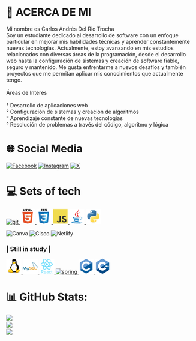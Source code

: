 # 🙌 ACERCA DE MI
Mi nombre es Carlos Andrés Del Rio Trocha<br>Soy un estudiante dedicado al desarrollo de software con un enfoque particular en mejorar mis habilidades técnicas y aprender constantemente nuevas tecnologías. Actualmente, estoy avanzando en mis estudios relacionados con diversas áreas de la programación, desde el desarrollo web hasta la configuración de sistemas y creación de software fiable, seguro y mantenido. Me gusta enfrentarme a nuevos desafíos y también proyectos que me permitan aplicar mis conocimientos que actualmente tengo.<br><br>Áreas de Interés<br><br>° Desarrollo de aplicaciones web<br>° Configuración de sistemas y creacion de algoritmos<br>° Aprendizaje constante de nuevas tecnologías<br>° Resolución de problemas a través del código, algoritmo y lógica


# 🌐 Social Media
[![Facebook](https://img.shields.io/badge/Facebook-%231877F2.svg?logo=Facebook&logoColor=white)](https://facebook.com/carlodelrio1121) [![Instagram](https://img.shields.io/badge/Instagram-%23E4405F.svg?logo=Instagram&logoColor=white)](https://instagram.com/cdelrioch11) [![X](https://img.shields.io/badge/X-black.svg?logo=X&logoColor=white)](https://x.com/carliho1121) 

# 💻 Sets of tech
<p align="left"> 
  <a href="https://git-scm.com/" text-decoration="none" target="_blank" rel="noreferrer"> <img src="https://www.vectorlogo.zone/logos/git-scm/git-scm-icon.svg" alt="git" width="40" height="40"/> </a> 
  <a href="https://www.w3.org/html/" text-decoration="none" target="_blank" rel="noreferrer"> <img src="https://raw.githubusercontent.com/devicons/devicon/master/icons/html5/html5-original-wordmark.svg" alt="html5" width="40" height="40"/> </a> 
  <a href="https://www.w3schools.com/css/" text-decoration="none" target="_blank" rel="noreferrer"> <img src="https://raw.githubusercontent.com/devicons/devicon/master/icons/css3/css3-original-wordmark.svg" alt="css3" width="40" height="40"/> </a> 
  <a text-decoration="none" href="https://developer.mozilla.org/en-US/docs/Web/JavaScript" target="_blank" rel="noreferrer"> <img src="https://raw.githubusercontent.com/devicons/devicon/master/icons/javascript/javascript-original.svg" alt="javascript" width="40" height="40"/> </a> 
  <a href="https://www.java.com" text-decoration="none" target="_blank" rel="noreferrer"> <img src="https://raw.githubusercontent.com/devicons/devicon/master/icons/java/java-original.svg" alt="java" width="40" height="40"/> </a> 
  <a href="https://www.python.org" text-decoration="none" target="_blank" rel="noreferrer"> <img src="https://raw.githubusercontent.com/devicons/devicon/master/icons/python/python-original.svg" alt="python" width="40" height="40"/> </a> 
  
  ![Canva](https://img.shields.io/badge/Canva-%2300C4CC.svg?style=flat&logo=Canva&logoColor=white) ![Cisco](https://img.shields.io/badge/cisco-%23049fd9.svg?style=flat&logo=cisco&logoColor=black) ![Netlify](https://img.shields.io/badge/netlify-%23000000.svg?style=flat&logo=netlify&logoColor=#00C7B7)
  <h3>| Still in study | </h3>
  <a href="https://www.linux.org/" text-decoration="none" target="_blank" rel="noreferrer"> <img src="https://raw.githubusercontent.com/devicons/devicon/master/icons/linux/linux-original.svg" alt="linux" width="40" height="40"/> </a> 
  <a href="https://www.mysql.com/" text-decoration="none" target="_blank" rel="noreferrer"> <img src="https://raw.githubusercontent.com/devicons/devicon/master/icons/mysql/mysql-original-wordmark.svg" alt="mysql" width="40" height="40"/> </a>
  <a href="https://reactjs.org/" text-decoration="none" target="_blank" rel="noreferrer"> <img src="https://raw.githubusercontent.com/devicons/devicon/master/icons/react/react-original-wordmark.svg" alt="react" width="40" height="40"/> </a> 
  <a href="https://spring.io/" text-decoration="none" target="_blank" rel="noreferrer"> <img src="https://www.vectorlogo.zone/logos/springio/springio-icon.svg" alt="spring" width="40" height="40"/> </a> 
  <a href="https://www.cprogramming.com/" text-decoration="none" target="_blank" rel="noreferrer"> <img src="https://raw.githubusercontent.com/devicons/devicon/master/icons/c/c-original.svg" alt="c" width="40" height="40"/> </a> 
  <a href="https://www.w3schools.com/cpp/" text-decoration="none" target="_blank"  rel="noreferrer"> <img src="https://raw.githubusercontent.com/devicons/devicon/master/icons/cplusplus/cplusplus-original.svg" alt="cplusplus" width="40" height="40"/> </a> 
</p>


# 📊 GitHub Stats:
![](https://github-readme-stats.vercel.app/api?username=cdelriot1121&theme=prussian&hide_border=false&include_all_commits=false&count_private=true)<br/>
![](https://github-readme-streak-stats.herokuapp.com/?user=cdelriot1121&theme=prussian&hide_border=false)<br/>
![](https://github-readme-stats.vercel.app/api/top-langs/?username=cdelriot1121&theme=prussian&hide_border=false&include_all_commits=false&count_private=true&layout=compact)

